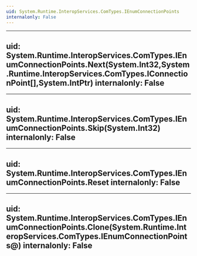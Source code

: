 ```yaml
---
uid: System.Runtime.InteropServices.ComTypes.IEnumConnectionPoints
internalonly: False
---
```


---
uid: System.Runtime.InteropServices.ComTypes.IEnumConnectionPoints.Next(System.Int32,System.Runtime.InteropServices.ComTypes.IConnectionPoint[],System.IntPtr)
internalonly: False
---

---
uid: System.Runtime.InteropServices.ComTypes.IEnumConnectionPoints.Skip(System.Int32)
internalonly: False
---

---
uid: System.Runtime.InteropServices.ComTypes.IEnumConnectionPoints.Reset
internalonly: False
---

---
uid: System.Runtime.InteropServices.ComTypes.IEnumConnectionPoints.Clone(System.Runtime.InteropServices.ComTypes.IEnumConnectionPoints@)
internalonly: False
---
